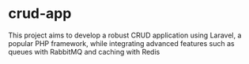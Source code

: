 # crud-app
 This project aims to develop a robust CRUD application using Laravel, a popular PHP framework, while integrating advanced features such as queues with RabbitMQ and caching with Redis
